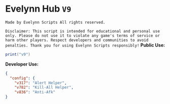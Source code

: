 # Evelynn Hub `V9`

`Made by Evelynn Scripts
All rights reserved.`

`Disclaimer:
This script is intended for educational and personal use only.
Please do not use it to violate any game's terms of service or harm other players.
Respect developers and communities to avoid penalties.
Thank you for using Evelynn Scripts responsibly!`
**Public Use:**
```lua
print("v9")
```
**Developer Use:**
```json
{
  "config": {
    "v317": "Alert Helper",
    "v782": "Kill-All Helper",
    "v836": "Anti-Afk"
}
```
